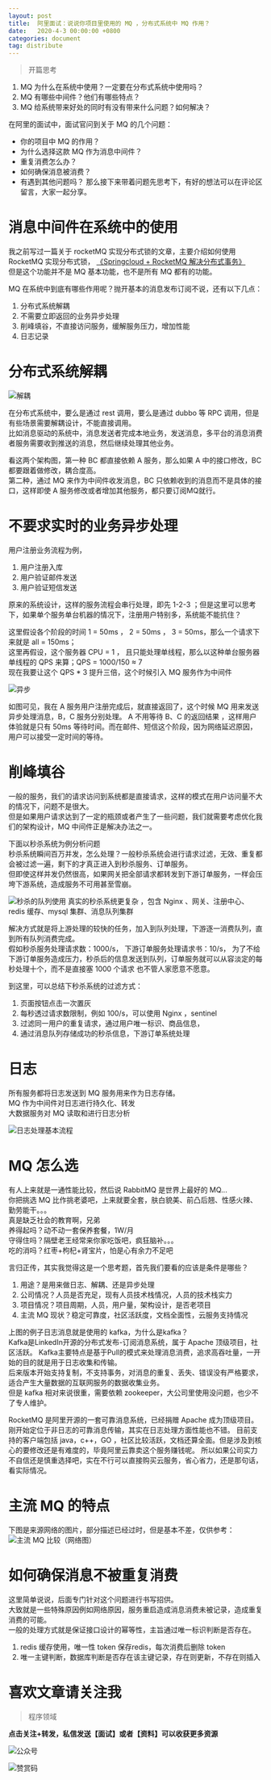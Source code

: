 ```yaml
---
layout: post
title:  阿里面试：说说你项目里使用的 MQ ，分布式系统中 MQ 作用？
date:   2020-4-3 00:00:00 +0800
categories: document
tag: distribute
---
```


>开篇思考
1. MQ 为什么在系统中使用？一定要在分布式系统中使用吗？
2. MQ 有哪些中间件？他们有哪些特点？
3. MQ 给系统带来好处的同时有没有带来什么问题？如何解决？

在阿里的面试中，面试官问到关于 MQ 的几个问题：
* 你的项目中 MQ 的作用？
* 为什么选择这款 MQ 作为消息中间件？
* 重复消费怎么办？
* 如何确保消息被消费？
* 有遇到其他问题吗？
那么接下来带着问题先思考下，有好的想法可以在评论区留言，大家一起分享。

# 消息中间件在系统中的使用
我之前写过一篇关于 rocketMQ 实现分布式锁的文章，主要介绍如何使用 RocketMQ 实现分布式锁，
[《Springcloud + RocketMQ 解决分布式事务》](https://torgor.github.io/2020/03/01/java-springcloud-alibaba-rocketMQ/)  
但是这个功能并不是 MQ 基本功能，也不是所有 MQ 都有的功能。

MQ 在系统中到底有哪些作用呢？抛开基本的消息发布订阅不说，还有以下几点：
1. 分布式系统解耦
2. 不需要立即返回的业务异步处理
3. 削峰填谷，不直接访问服务，缓解服务压力，增加性能
4. 日志记录

# 分布式系统解耦

![解耦](https://torgor.github.io/styles/images/distribute/MQ-解耦.png)

在分布式系统中，要么是通过 rest 调用，要么是通过 dubbo 等 RPC 调用，但是有些场景需要解耦设计，不能直接调用。  
比如消息驱动的系统中，消息发送者完成本地业务，发送消息，多平台的消息消费者服务需要收到推送的消息，然后继续处理其他业务。

看这两个架构图，第一种 BC 都直接依赖 A 服务，那么如果 A 中的接口修改，BC 都要跟着做修改，耦合度高。  
第二种，通过 MQ 来作为中间件收发消息，BC 只依赖收到的消息而不是具体的接口，这样即使 A 服务修改或者增加其他服务，都只要订阅MQ就行。

# 不要求实时的业务异步处理

用户注册业务流程为例，
1. 用户注册入库
2. 用户验证邮件发送 
3. 用户验证短信发送

原来的系统设计，这样的服务流程会串行处理，即先 1-2-3 ；但是这里可以思考下，如果单个服务单台机器的情况下，注册用户特别多，系统能不能抗住？

这里假设各个阶段的时间 1 = 50ms ， 2 = 50ms ， 3 = 50ms，那么一个请求下来就是 all = 150ms；  
这里再假设，这个服务器 CPU = 1 ， 且只能处理单线程，那么以这种单台服务器单线程的 QPS 来算；QPS = 1000/150 ≈ 7  
现在我要让这个 QPS * 3 提升三倍，这个时候引入 MQ 服务作为中间件

![异步](https://torgor.github.io/styles/images/distribute/MQ-sync.png)

如图可见，我在 A 服务用户注册完成后，就直接返回了，这个时候 MQ 用来发送异步处理消息，B，C 服务分别处理。
A 不用等待 B、C 的返回结果 ，这样用户体验就是只有 50ms 等待时间。而在邮件、短信这个阶段，因为网络延迟原因，
用户可以接受一定时间的等待。

# 削峰填谷
一般的服务，我们的请求访问到系统都是直接请求，这样的模式在用户访问量不大的情况下，问题不是很大。  
但是如果用户请求达到了一定的瓶颈或者产生了一些问题，我们就需要考虑优化我们的架构设计，MQ 中间件正是解决办法之一。  

下面以秒杀系统为例分析问题  
秒杀系统瞬间百万并发，怎么处理？一般秒杀系统会进行请求过滤，无效、重复都会被过滤一遍，剩下的才真正进入到秒杀服务、订单服务。  
但即使这样并发仍然很高，如果网关把全部请求都转发到下游订单服务，一样会压垮下游系统，造成服务不可用甚至雪崩。  

![秒杀的队列使用](https://torgor.github.io/styles/images/distribute/MQ-seckill.png)
真实的秒杀系统更复杂 ，包含 Nginx 、网关、注册中心、redis 缓存、mysql 集群、消息队列集群

解决方式就是将上游处理的较快的任务，加入到队列处理，下游逐一消费队列，直到所有队列消费完成。  
假如秒杀服务处理请求数：1000/s，
下游订单服务处理请求书：10/s，
为了不给下游订单服务造成压力，秒杀后的信息发送到队列，订单服务就可以从容淡定的每秒处理十个，而不是直接塞 1000 个请求
也不管人家愿意不愿意。

到这里，可以总结下秒杀系统的过滤方式：
1. 页面按钮点击一次置灰
2. 每秒透过请求数限制，例如 100/s，可以使用 Nginx ，sentinel
3. 过滤同一用户的重复请求，通过用户唯一标识、商品信息，
4. 通过消息队列存储成功的秒杀信息，下游订单系统处理

# 日志
所有服务都将日志发送到 MQ 服务用来作为日志存储。  
MQ 作为中间件对日志进行持久化、转发  
大数据服务对 MQ 读取和进行日志分析

![日志处理基本流程](https://torgor.github.io/styles/images/distribute/MQ-log-deal.png)

# MQ 怎么选
有人上来就是一通性能比较，然后说 RabbitMQ 是世界上最好的 MQ...   
你把挑选 MQ 比作挑老婆吧，上来就要全套，肤白貌美、前凸后翘、性感火辣、勤劳能干。。。  
真是缺乏社会的教育啊，兄弟  
养得起吗？动不动一套保养套餐，1W/月    
守得住吗？隔壁老王经常来你家吃饭吧，疯狂脑补。。。    
吃的消吗？红枣+枸杞+肾宝片，怕是心有余力不足吧  

言归正传，其实我觉得这是一个思考题，首先我们要看的应该是条件是哪些？  
1. 用途？是用来做日志、解耦、还是异步处理
2. 公司情况？人员是否充足，现有人员技术栈情况，人员的技术栈实力
3. 项目情况？项目周期，人员，用户量，架构设计，是否老项目
4. 主流 MQ 现状？稳定可靠度，社区活跃度，文档全面性，云服务支持情况

上图的例子日志消息就是使用的 kafka，为什么是kafka？  
Kafka是LinkedIn开源的分布式发布-订阅消息系统，属于 Apache 顶级项目，社区活跃。
Kafka主要特点是基于Pull的模式来处理消息消费，追求高吞吐量，一开始的目的就是用于日志收集和传输。  
后来版本开始支持复制，不支持事务，对消息的重复、丢失、错误没有严格要求，适合产生大量数据的互联网服务的数据收集业务。  
但是 kafka 相对来说很重，需要依赖 zookeeper，大公司里使用没问题，也少不了专人维护。

RocketMQ 是阿里开源的一套可靠消息系统，已经捐赠 Apache 成为顶级项目。刚开始定位于非日志的可靠消息传输，其实在日志处理方面性能也不错。
目前支持的客户端包括 java，c++，GO ，社区比较活跃，文档还算全面。但是涉及到核心的要修改还是有难度的，毕竟阿里云靠卖这个服务赚钱呢。
所以如果公司实力不自信还是慎重选择吧，实在不行可以直接购买云服务，省心省力，还是那句话，看实际情况。

# 主流 MQ 的特点   
下图是来源网络的图片，部分描述已经过时，但是基本不差，仅供参考：
![主流 MQ 比较（网络图）](https://torgor.github.io/styles/images/distribute/distribute-mq-compare.jpg)

# 如何确保消息不被重复消费
这里简单说说，后面专门针对这个问题进行书写招供。  
大致就是一些特殊原因例如网络原因，服务重启造成消息消费未被记录，造成重复消费的可能。  
一般的处理方式就是保证接口设计的幂等性，主旨通过唯一标识判断是否存在。  
1. redis 缓存使用，唯一性 token 保存redis，每次消费后删除 token
2. 唯一主键判断，数据库判断是否存在该主键记录，存在则更新，不存在则插入



# 喜欢文章请关注我    
> 程序领域  

**点击关注+转发，私信发送【面试】或者【资料】可以收获更多资源**

![公众号](https://torgor.github.io/styles/images/my-public-ma.png)

![赞赏码](https://torgor.github.io/styles/images/my-zanshang-ma.png)








